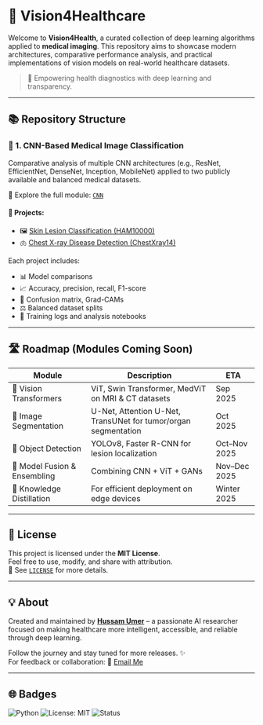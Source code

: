 # 🧠 Vision4Healthcare

Welcome to **Vision4Health**, a curated collection of deep learning algorithms applied to **medical imaging**. This repository aims to showcase modern architectures, comparative performance analysis, and practical implementations of vision models on real-world healthcare datasets.

> 🔬 Empowering health diagnostics with deep learning and transparency.

---

## 📚 Repository Structure

### 🔎 1. CNN-Based Medical Image Classification
Comparative analysis of multiple CNN architectures (e.g., ResNet, EfficientNet, DenseNet, Inception, MobileNet) applied to two publicly available and balanced medical datasets.

📁 Explore the full module: [`CNN`](./CNN)

#### 📂 Projects:
- 🖼️ [Skin Lesion Classification (HAM10000)](./CNN/Skin_Lesion_Classification)
- 🫁 [Chest X-ray Disease Detection (ChestXray14)](./CNN/Chest_Xray_Classification)

Each project includes:
- 📊 Model comparisons  
- 📈 Accuracy, precision, recall, F1-score  
- 🧪 Confusion matrix, Grad-CAMs  
- ⚖️ Balanced dataset splits  
- 📜 Training logs and analysis notebooks

---

## 🛣️ Roadmap (Modules Coming Soon)

| Module | Description | ETA |
|--------|-------------|-----|
| 🧠 Vision Transformers | ViT, Swin Transformer, MedViT on MRI & CT datasets | Sep 2025 |
| 🧬 Image Segmentation | U-Net, Attention U-Net, TransUNet for tumor/organ segmentation | Oct 2025 |
| 🎯 Object Detection | YOLOv8, Faster R-CNN for lesion localization | Oct–Nov 2025 |
| 🤝 Model Fusion & Ensembling | Combining CNN + ViT + GANs | Nov–Dec 2025 |
| 🔄 Knowledge Distillation | For efficient deployment on edge devices | Winter 2025 |

---

## 🧾 License

This project is licensed under the **MIT License**.  
Feel free to use, modify, and share with attribution.  
📄 See [`LICENSE`](./LICENSE) for more details.

---

## 💡 About

Created and maintained by **[Hussam Umer](https://github.com/HussamUmer)** – a passionate AI researcher focused on making healthcare more intelligent, accessible, and reliable through deep learning.  

Follow the journey and stay tuned for more releases. ✨  
For feedback or collaboration: 📧 [Email Me](hussamumer28092000@gmail.com)

---

## 🌐 Badges

![Python](https://img.shields.io/badge/Python-3.10-blue.svg)
![License: MIT](https://img.shields.io/badge/License-MIT-green.svg)
![Status](https://img.shields.io/badge/Status-Active-brightgreen)
